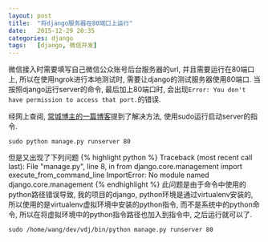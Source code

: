 ```yaml
---
layout: post
title:  "将django服务器在80端口上运行"
date:   2015-12-29 20:35
categories: django
tags:   [django, 微信开发]
---
```


微信接入时需要填写自己微信公众账号后台服务器的url, 并且需要运行在80端口上, 所以在使用ngrok进行本地测试时, 需要让django的测试服务器使用80端口. 当按照django运行server的命令, 最后加上80端口时, 会出现`Error: You don't have permission to access that port.`的错误.

经网上查阅, [常城博主的一篇博客][Error:You don't have permission to access that port]提到了解决方法, 使用sudo运行启动server的指令.

`sudo python manage.py runserver 80`

但是又出现了下列问题
{% highlight python %}
Traceback (most recent call last):
      File "manage.py", line 8, in <module>
          from django.core.management import execute_from_command_line
      ImportError: No module named django.core.management
{% endhighlight %}
此问题是由于命令中使用的python路径错误导致, 我的项目的django, python环境是通过virtualenv安装的, 所以使用的是virtualenv虚拟环境中安装的python指令, 而不是系统中的python命令, 所以在将虚拟环境中的python指令路径也加入到指令中, 之后运行就可以了.

`sudo /home/wang/dev/vdj/bin/python manage.py runserver 80`


[Error:You don't have permission to access that port]:  http://blog.csdn.net/chenggong2dm/article/details/7629503
